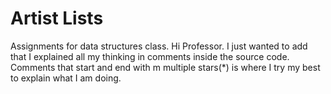 # Artist Lists
Assignments for data structures class.
Hi Professor. I just wanted to add that I explained all my thinking in comments inside the source code. Comments that start and end with m
multiple stars(*) is where I try my best to explain what I am doing.
